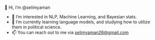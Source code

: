 👋 Hi, I’m @selimyaman
- 👀 I’m interested in NLP, Machine Learning, and Bayesian stats.
- 🌱 I’m currently learning language models, and studying how to utilize them in political science.
- 📫 You can reach out to me via selimyaman26@gmail.com

<!---
selimyaman/selimyaman is a ✨ special ✨ repository because its `README.md` (this file) appears on your GitHub profile.
You can click the Preview link to take a look at your changes.
--->
